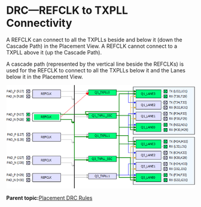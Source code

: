 # DRC—REFCLK to TXPLL Connectivity

A REFCLK can connect to all the TXPLLs beside and below it \(down the Cascade Path\) in the Placement View. A REFCLK cannot connect to a TXPLL above it \(up the Cascade Path\).

A cascade path \(represented by the vertical line beside the REFCLKs\) is used for the REFCLK to connect to all the TXPLLs below it and the Lanes below it in the Placement View.

![](GUID-A1DD7F23-C68E-48F1-82DF-69F5EEE12A8E-low.png "Illegal Connection From REFCLK to TXPLL Up the Cascade Path")

**Parent topic:**[Placement DRC Rules](GUID-C4347DC8-BDDA-465C-9278-A81C8993B2D3.md)

